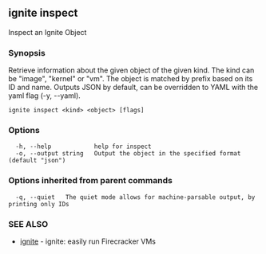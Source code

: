 ## ignite inspect

Inspect an Ignite Object

### Synopsis


Retrieve information about the given object of the given kind.
The kind can be "image", "kernel" or "vm". The object is matched
by prefix based on its ID and name. Outputs JSON by default, can
be overridden to YAML with the yaml flag (-y, --yaml).


```
ignite inspect <kind> <object> [flags]
```

### Options

```
  -h, --help            help for inspect
  -o, --output string   Output the object in the specified format (default "json")
```

### Options inherited from parent commands

```
  -q, --quiet   The quiet mode allows for machine-parsable output, by printing only IDs
```

### SEE ALSO

* [ignite](ignite.md)	 - ignite: easily run Firecracker VMs

